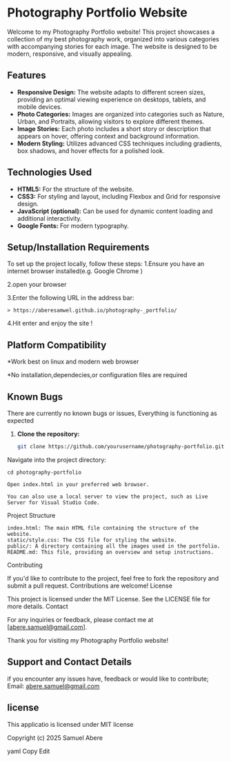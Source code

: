 # Photography Portfolio Website

Welcome to my Photography Portfolio website! This project showcases a collection of my best photography work, organized into various categories with accompanying stories for each image. The website is designed to be modern, responsive, and visually appealing.

## Features

- **Responsive Design:** The website adapts to different screen sizes, providing an optimal viewing experience on desktops, tablets, and mobile devices.
- **Photo Categories:** Images are organized into categories such as Nature, Urban, and Portraits, allowing visitors to explore different themes.
- **Image Stories:** Each photo includes a short story or description that appears on hover, offering context and background information.
- **Modern Styling:** Utilizes advanced CSS techniques including gradients, box shadows, and hover effects for a polished look.

## Technologies Used

- **HTML5:** For the structure of the website.
- **CSS3:** For styling and layout, including Flexbox and Grid for responsive design.
- **JavaScript (optional):** Can be used for dynamic content loading and additional interactivity.
- **Google Fonts:** For modern typography.

## Setup/Installation Requirements

To set up the project locally, follow these steps:
1.Ensure you have an internet browser installed(e.g. Google Chrome )

2.open your browser

3.Enter the following URL in the address bar:

    > https://aberesamwel.github.io/photography-_portfolio/
4.Hit enter and enjoy the site !

## Platform Compatibility
*Work best on linux and modern web browser

*No installation,dependecies,or configuration files are required

## Known Bugs
There are currently no known bugs or issues, Everything is functioning as expected

1. **Clone the repository:**

   ```bash
   git clone https://github.com/yourusername/photography-portfolio.git

Navigate into the project directory:

    cd photography-portfolio

    Open index.html in your preferred web browser.

    You can also use a local server to view the project, such as Live Server for Visual Studio Code.

Project Structure

    index.html: The main HTML file containing the structure of the website.
    static/style.css: The CSS file for styling the website.
    public/: A directory containing all the images used in the portfolio.
    README.md: This file, providing an overview and setup instructions.

Contributing

If you'd like to contribute to the project, feel free to fork the repository and submit a pull request. Contributions are welcome!
License

This project is licensed under the MIT License. See the LICENSE file for more details.
Contact

For any inquiries or feedback, please contact me at [abere.samuel@gmail.com].

Thank you for visiting my Photography Portfolio website!
## Support and Contact Details

if you encounter any issues have, feedback or would like to contribute;
Email: abere.samuel@gmail.com




## license

This applicatio is licensed under MIT license

Copyright (c) 2025 Samuel Abere

yaml Copy Edit

